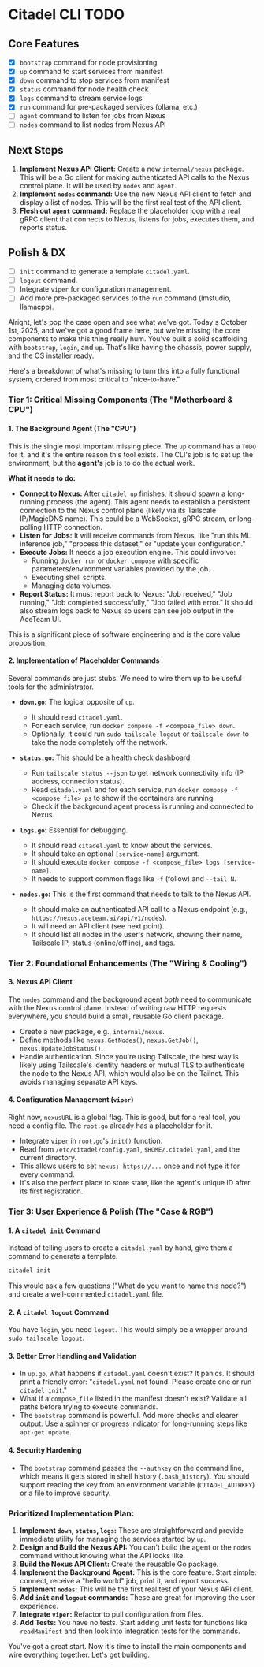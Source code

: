 # Citadel CLI TODO

## Core Features

- [x] `bootstrap` command for node provisioning
- [x] `up` command to start services from manifest
- [x] `down` command to stop services from manifest
- [x] `status` command for node health check
- [x] `logs` command to stream service logs
- [x] `run` command for pre-packaged services (ollama, etc.)
- [ ] `agent` command to listen for jobs from Nexus
- [ ] `nodes` command to list nodes from Nexus API

## Next Steps

1.  **Implement Nexus API Client:** Create a new `internal/nexus` package. This will be a Go client for making authenticated API calls to the Nexus control plane. It will be used by `nodes` and `agent`.
2.  **Implement `nodes` command:** Use the new Nexus API client to fetch and display a list of nodes. This will be the first real test of the API client.
3.  **Flesh out `agent` command:** Replace the placeholder loop with a real gRPC client that connects to Nexus, listens for jobs, executes them, and reports status.

## Polish & DX

- [ ] `init` command to generate a template `citadel.yaml`.
- [ ] `logout` command.
- [ ] Integrate `viper` for configuration management.
- [ ] Add more pre-packaged services to the `run` command (lmstudio, llamacpp).

Alright, let's pop the case open and see what we've got. Today's October 1st, 2025, and we've got a good frame here, but we're missing the core components to make this thing really hum. You've built a solid scaffolding with `bootstrap`, `login`, and `up`. That's like having the chassis, power supply, and the OS installer ready.

Here's a breakdown of what's missing to turn this into a fully functional system, ordered from most critical to "nice-to-have."

### Tier 1: Critical Missing Components (The "Motherboard & CPU")

#### 1. The Background Agent (The "CPU")

This is the single most important missing piece. The `up` command has a `TODO` for it, and it's the entire reason this tool exists. The CLI's job is to set up the environment, but the **agent's** job is to do the actual work.

**What it needs to do:**

- **Connect to Nexus:** After `citadel up` finishes, it should spawn a long-running process (the agent). This agent needs to establish a persistent connection to the Nexus control plane (likely via its Tailscale IP/MagicDNS name). This could be a WebSocket, gRPC stream, or long-polling HTTP connection.
- **Listen for Jobs:** It will receive commands from Nexus, like "run this ML inference job," "process this dataset," or "update your configuration."
- **Execute Jobs:** It needs a job execution engine. This could involve:
  - Running `docker run` or `docker compose` with specific parameters/environment variables provided by the job.
  - Executing shell scripts.
  - Managing data volumes.
- **Report Status:** It must report back to Nexus: "Job received," "Job running," "Job completed successfully," "Job failed with error." It should also stream logs back to Nexus so users can see job output in the AceTeam UI.

This is a significant piece of software engineering and is the core value proposition.

#### 2. Implementation of Placeholder Commands

Several commands are just stubs. We need to wire them up to be useful tools for the administrator.

- **`down.go`:** The logical opposite of `up`.

  - It should read `citadel.yaml`.
  - For each service, run `docker compose -f <compose_file> down`.
  - Optionally, it could run `sudo tailscale logout` or `tailscale down` to take the node completely off the network.

- **`status.go`:** This should be a health check dashboard.

  - Run `tailscale status --json` to get network connectivity info (IP address, connection status).
  - Read `citadel.yaml` and for each service, run `docker compose -f <compose_file> ps` to show if the containers are running.
  - Check if the background agent process is running and connected to Nexus.

- **`logs.go`:** Essential for debugging.

  - It should read `citadel.yaml` to know about the services.
  - It should take an optional `[service-name]` argument.
  - It should execute `docker compose -f <compose_file> logs [service-name]`.
  - It needs to support common flags like `-f` (follow) and `--tail N`.

- **`nodes.go`:** This is the first command that needs to talk to the Nexus API.
  - It should make an authenticated API call to a Nexus endpoint (e.g., `https://nexus.aceteam.ai/api/v1/nodes`).
  - It will need an API client (see next point).
  - It should list all nodes in the user's network, showing their name, Tailscale IP, status (online/offline), and tags.

### Tier 2: Foundational Enhancements (The "Wiring & Cooling")

#### 3. Nexus API Client

The `nodes` command and the background agent _both_ need to communicate with the Nexus control plane. Instead of writing raw HTTP requests everywhere, you should build a small, reusable Go client package.

- Create a new package, e.g., `internal/nexus`.
- Define methods like `nexus.GetNodes()`, `nexus.GetJob()`, `nexus.UpdateJobStatus()`.
- Handle authentication. Since you're using Tailscale, the best way is likely using Tailscale's identity headers or mutual TLS to authenticate the node to the Nexus API, which would also be on the Tailnet. This avoids managing separate API keys.

#### 4. Configuration Management (`viper`)

Right now, `nexusURL` is a global flag. This is good, but for a real tool, you need a config file. The `root.go` already has a placeholder for it.

- Integrate `viper` in `root.go`'s `init()` function.
- Read from `/etc/citadel/config.yaml`, `$HOME/.citadel.yaml`, and the current directory.
- This allows users to set `nexus: https://...` once and not type it for every command.
- It's also the perfect place to store state, like the agent's unique ID after its first registration.

### Tier 3: User Experience & Polish (The "Case & RGB")

#### 1. A `citadel init` Command

Instead of telling users to create a `citadel.yaml` by hand, give them a command to generate a template.

```bash
citadel init
```

This would ask a few questions ("What do you want to name this node?") and create a well-commented `citadel.yaml` file.

#### 2. A `citadel logout` Command

You have `login`, you need `logout`. This would simply be a wrapper around `sudo tailscale logout`.

#### 3. Better Error Handling and Validation

- In `up.go`, what happens if `citadel.yaml` doesn't exist? It panics. It should print a friendly error: "`citadel.yaml` not found. Please create one or run `citadel init`."
- What if a `compose_file` listed in the manifest doesn't exist? Validate all paths before trying to execute commands.
- The `bootstrap` command is powerful. Add more checks and clearer output. Use a spinner or progress indicator for long-running steps like `apt-get update`.

#### 4. Security Hardening

- The `bootstrap` command passes the `--authkey` on the command line, which means it gets stored in shell history (`.bash_history`). You should support reading the key from an environment variable (`CITADEL_AUTHKEY`) or a file to improve security.

### Prioritized Implementation Plan:

1.  **Implement `down`, `status`, `logs`:** These are straightforward and provide immediate utility for managing the services started by `up`.
2.  **Design and Build the Nexus API:** You can't build the agent or the `nodes` command without knowing what the API looks like.
3.  **Build the Nexus API Client:** Create the reusable Go package.
4.  **Implement the Background Agent:** This is the core feature. Start simple: connect, receive a "hello world" job, print it, and report success.
5.  **Implement `nodes`:** This will be the first real test of your Nexus API client.
6.  **Add `init` and `logout` commands:** These are great for improving the user experience.
7.  **Integrate `viper`:** Refactor to pull configuration from files.
8.  **Add Tests:** You have no tests. Start adding unit tests for functions like `readManifest` and then look into integration tests for the commands.

You've got a great start. Now it's time to install the main components and wire everything together. Let's get building.
